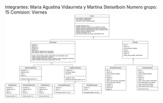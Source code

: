 Integrantes: Maria Agustina Vidaurreta y Martina Steiselboin
Numero grupo: 15
Comision: Viernes
![Diagrama UML](uml.drawio.png)
